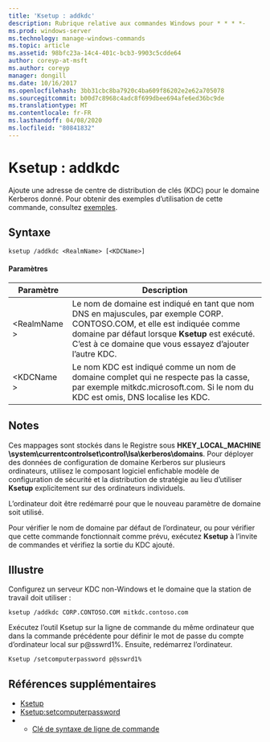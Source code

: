 ```yaml
---
title: 'Ksetup : addkdc'
description: Rubrique relative aux commandes Windows pour * * * *-
ms.prod: windows-server
ms.technology: manage-windows-commands
ms.topic: article
ms.assetid: 98bfc23a-14c4-401c-bcb3-9903c5cdde64
author: coreyp-at-msft
ms.author: coreyp
manager: dongill
ms.date: 10/16/2017
ms.openlocfilehash: 3bb31cbc8ba7920c4ba609f86202e2e62a705078
ms.sourcegitcommit: b00d7c8968c4adc8f699dbee694afe6ed36bc9de
ms.translationtype: MT
ms.contentlocale: fr-FR
ms.lasthandoff: 04/08/2020
ms.locfileid: "80841832"
---
```

# <a name="ksetupaddkdc"></a>Ksetup : addkdc



Ajoute une adresse de centre de distribution de clés (KDC) pour le domaine Kerberos donné. Pour obtenir des exemples d’utilisation de cette commande, consultez [exemples](#BKMK_Examples).

## <a name="syntax"></a>Syntaxe

```
ksetup /addkdc <RealmName> [<KDCName>] 
```

#### <a name="parameters"></a>Paramètres

|Paramètre|Description|
|---------|-----------|
|\<RealmName >|Le nom de domaine est indiqué en tant que nom DNS en majuscules, par exemple CORP. CONTOSO.COM, et elle est indiquée comme domaine par défaut lorsque **Ksetup** est exécuté. C’est à ce domaine que vous essayez d’ajouter l’autre KDC.|
|\<KDCName >|Le nom KDC est indiqué comme un nom de domaine complet qui ne respecte pas la casse, par exemple mitkdc.microsoft.com. Si le nom du KDC est omis, DNS localise les KDC.|

## <a name="remarks"></a>Notes

Ces mappages sont stockés dans le Registre sous **HKEY_LOCAL_MACHINE \system\currentcontrolset\control\lsa\kerberos\domains**. Pour déployer des données de configuration de domaine Kerberos sur plusieurs ordinateurs, utilisez le composant logiciel enfichable modèle de configuration de sécurité et la distribution de stratégie au lieu d’utiliser **Ksetup** explicitement sur des ordinateurs individuels.

L’ordinateur doit être redémarré pour que le nouveau paramètre de domaine soit utilisé.

Pour vérifier le nom de domaine par défaut de l’ordinateur, ou pour vérifier que cette commande fonctionnait comme prévu, exécutez **Ksetup** à l’invite de commandes et vérifiez la sortie du KDC ajouté.

## <a name="examples"></a><a name=BKMK_Examples></a>Illustre

Configurez un serveur KDC non-Windows et le domaine que la station de travail doit utiliser :
```
ksetup /addkdc CORP.CONTOSO.COM mitkdc.contoso.com
```
Exécutez l’outil Ksetup sur la ligne de commande du même ordinateur que dans la commande précédente pour définir le mot de passe du compte d’ordinateur local sur p@sswrd1%. Ensuite, redémarrez l’ordinateur.
```
Ksetup /setcomputerpassword p@sswrd1%
```

## <a name="additional-references"></a>Références supplémentaires

-   [Ksetup](ksetup.md)
-   [Ksetup:setcomputerpassword](ksetup-setcomputerpassword.md)
-   - [Clé de syntaxe de ligne de commande](command-line-syntax-key.md)